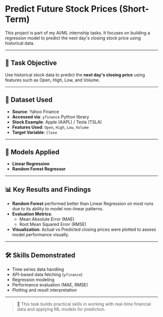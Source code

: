 # Predict Future Stock Prices (Short-Term)

This project is part of my AI/ML internship tasks. It focuses on building a regression model to predict the next day's closing stock price using historical data.

---

## 🎯 Task Objective
Use historical stock data to predict the **next day's closing price** using features such as Open, High, Low, and Volume.

---

## 📁 Dataset Used
- **Source**: Yahoo Finance
- **Accessed via**: `yfinance` Python library
- **Stock Example**: Apple (AAPL) / Tesla (TSLA)
- **Features Used**: `Open`, `High`, `Low`, `Volume`
- **Target Variable**: `Close`

---

## 🤖 Models Applied
- **Linear Regression**
- **Random Forest Regressor**

---

## 📊 Key Results and Findings
- **Random Forest** performed better than Linear Regression on most runs due to its ability to model non-linear patterns.
- **Evaluation Metrics**:
  - Mean Absolute Error (MAE)
  - Root Mean Squared Error (RMSE)
- **Visualization**: Actual vs Predicted closing prices were plotted to assess model performance visually.

---

## 🛠️ Skills Demonstrated
- Time series data handling
- API-based data fetching (`yfinance`)
- Regression modeling
- Performance evaluation (MAE, RMSE)
- Plotting and result interpretation

---

> 📌 This task builds practical skills in working with real-time financial data and applying ML models for prediction.

